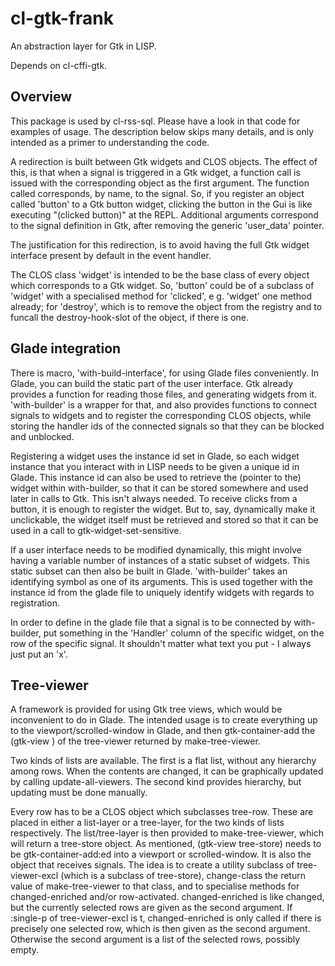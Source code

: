 # cl-gtk-frank

An abstraction layer for Gtk in LISP.

Depends on cl-cffi-gtk.

## Overview

This package is used by cl-rss-sql. Please have a look in that code for examples of usage. The description below skips many details, and is only intended as a primer to understanding the code.

A redirection is built between Gtk widgets and CLOS objects. The effect of this, is that when a signal is triggered in a Gtk widget, a function call is issued with the corresponding object as the first argument. The function called corresponds, by name, to the signal. So, if you register an object called 'button' to a Gtk button widget, clicking the button in the Gui is like executing "(clicked button)" at the REPL. Additional arguments correspond to the signal definition in Gtk, after removing the generic 'user_data' pointer.

The justification for this redirection, is to avoid having the full Gtk widget interface present by default in the event handler.

The CLOS class 'widget' is intended to be the base class of every object which corresponds to a Gtk widget. So, 'button' could be of a subclass of 'widget' with a specialised method for 'clicked', e g. 'widget' one method already; for 'destroy', which is to remove the object from the registry and to funcall the destroy-hook-slot of the object, if there is one.

## Glade integration

There is macro, 'with-build-interface', for using Glade files conveniently. In Glade, you can build the static part of the user interface. Gtk already provides a function for reading those files, and generating widgets from it. 'with-builder' is a wrapper for that, and also provides functions to connect signals to widgets and to register the corresponding CLOS objects, while storing the handler ids of the connected signals so that they can be blocked and unblocked.

Registering a widget uses the instance id set in Glade, so each widget instance that you interact with in LISP needs to be given a unique id in Glade. This instance id can also be used to retrieve the (pointer to the) widget within with-builder, so that it can be stored somewhere and used later in calls to Gtk. This isn't always needed. To receive clicks from a button, it is enough to register the widget. But to, say, dynamically make it unclickable, the widget itself must be retrieved and stored so that it can be used in a call to gtk-widget-set-sensitive.

If a user interface needs to be modified dynamically, this might involve having a variable number of instances of a static subset of widgets. This static subset can then also be built in Glade. 'with-builder' takes an identifying symbol as one of its arguments. This is used together with the instance id from the glade file to uniquely identify widgets with regards to registration.

In order to define in the glade file that a signal is to be connected by with-builder, put something in the 'Handler' column of the specific widget, on the row of the specific signal. It shouldn't matter what text you put - I always just put an 'x'.

## Tree-viewer

A framework is provided for using Gtk tree views, which would be inconvenient to do in Glade. The intended usage is to create everything up to the viewport/scrolled-window in Glade, and then gtk-container-add the (gtk-view ) of the tree-viewer returned by make-tree-viewer.

Two kinds of lists are available. The first is a flat list, without any hierarchy among rows. When the contents are changed, it can be graphically updated by calling update-all-viewers. The second kind provides hierarchy, but updating must be done manually.

Every row has to be a CLOS object which subclasses tree-row. These are placed in either a list-layer or a tree-layer, for the two kinds of lists respectively. The list/tree-layer is then provided to make-tree-viewer, which will return a tree-store object. As mentioned, (gtk-view tree-store) needs to be gtk-container-add:ed into a viewport or scrolled-window. It is also the object that receives signals. The idea is to create a utility subclass of tree-viewer-excl (which is a subclass of tree-store), change-class the return value of make-tree-viewer to that class, and to specialise methods for changed-enriched and/or row-activated. changed-enriched is like changed, but the currently selected rows are given as the second argument. If :single-p of tree-viewer-excl is t, changed-enriched is only called if there is precisely one selected row, which is then given as the second argument. Otherwise the second argument is a list of the selected rows, possibly empty.
